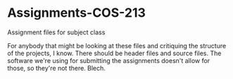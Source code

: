 Assignments-COS-213
===================

Assignment files for subject class

For anybody that might be looking at these files and critiquing the structure of the projects, I know. There should
be header files and source files. The software we're using for submitting the assignments doesn't allow for those, so
they're not there. Blech.

